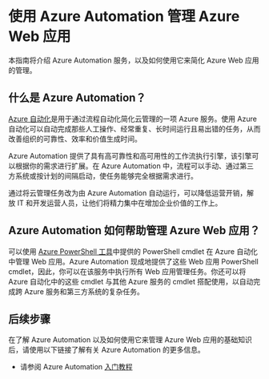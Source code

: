<properties
	pageTitle="使用 Azure Automation 管理 Azure Web 应用"
	description="了解如何使用 Azure Automation 服务来管理 Azure Web 应用。"
	services="app-service\web, automation"
	documentationCenter=""
	authors="csand-msft"
	manager="eamono"
	editor=""/>

<tags
	ms.service="web-sites"
	ms.date="10/28/2015"
	wacn.date="01/21/2016"/>



# 使用 Azure Automation 管理 Azure Web 应用

本指南将介绍 Azure Automation 服务，以及如何使用它来简化 Azure Web 应用的管理。

## 什么是 Azure Automation？

[Azure 自动化](/home/features/automation/)是用于通过流程自动化简化云管理的一项 Azure 服务。使用 Azure 自动化可以自动完成那些人工操作、经常重复、长时间运行且易出错的任务，从而改善组织的可靠性、效率和价值生成时间。

Azure Automation 提供了具有高可靠性和高可用性的工作流执行引擎，该引擎可以根据你的需求进行扩展。在 Azure Automation 中，流程可以手动、通过第三方系统或按计划的间隔启动，使任务能够完全根据需求进行。

通过将云管理任务改为由 Azure Automation 自动运行，可以降低运营开销，解放 IT 和开发运营人员，让他们将精力集中在增加企业价值的工作上。


## Azure Automation 如何帮助管理 Azure Web 应用？

可以使用 [Azure PowerShell 工具](https://msdn.microsoft.com/zh-cn/library/azure/jj156055.aspx)中提供的 PowerShell cmdlet 在 Azure 自动化中管理 Web 应用。Azure Automation 现成地提供了这些 Web 应用 PowerShell cmdlet，因此，你可以在该服务中执行所有 Web 应用管理任务。你还可以将 Azure 自动化中的这些 cmdlet 与其他 Azure 服务的 cmdlet 搭配使用，以自动完成跨 Azure 服务和第三方系统的复杂任务。


## 后续步骤

在了解 Azure Automation 以及如何使用它来管理 Azure Web 应用的基础知识后，请使用以下链接了解有关 Azure Automation 的更多信息。

* 请参阅 Azure Automation [入门教程](/documentation/articles/automation-intro)
 

<!---HONumber=Mooncake_1207_2015-->